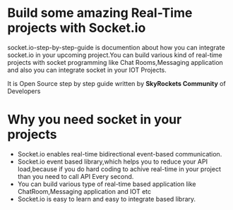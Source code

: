 # Build some amazing Real-Time projects with Socket.io
socket.io-step-by-step-guide is documention about how you can integrate socket.io in your upcoming project.You can build various kind of real-time projects with socket programming like Chat Rooms,Messaging application and also you can integrate socket in your IOT Projects.

It is Open Source step by step guide written by **SkyRockets Community** of Developers

# Why you need socket in your projects
+ Socket.io enables real-time bidirectional event-based communication.
+ Socket.io event based library,which helps you to reduce your API load,because if you do hard coding to achive real-time in your project than you need to call API Every second. 
+ You can build various type of real-time based application like ChatRoom,Messaging application and IOT etc
+ Socket.io is easy to learn and easy to integrate based library.
